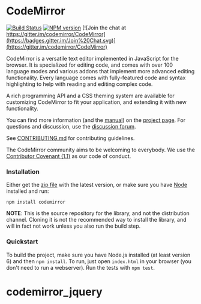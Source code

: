 # CodeMirror

[![Build Status](https://travis-ci.org/codemirror/CodeMirror.svg)](https://travis-ci.org/codemirror/CodeMirror)
[![NPM version](https://img.shields.io/npm/v/codemirror.svg)](https://www.npmjs.org/package/codemirror)
[![Join the chat at https://gitter.im/codemirror/CodeMirror](https://badges.gitter.im/Join%20Chat.svg)](https://gitter.im/codemirror/CodeMirror)  

CodeMirror is a versatile text editor implemented in JavaScript for
the browser. It is specialized for editing code, and comes with over
100 language modes and various addons that implement more advanced
editing functionality. Every language comes with fully-featured code
and syntax highlighting to help with reading and editing complex code.

A rich programming API and a CSS theming system are available for
customizing CodeMirror to fit your application, and extending it with
new functionality.

You can find more information (and the
[manual](https://codemirror.net/doc/manual.html)) on the [project
page](https://codemirror.net). For questions and discussion, use the
[discussion forum](https://discuss.codemirror.net/).

See
[CONTRIBUTING.md](https://github.com/codemirror/CodeMirror/blob/master/CONTRIBUTING.md)
for contributing guidelines.

The CodeMirror community aims to be welcoming to everybody. We use the
[Contributor Covenant
(1.1)](http://contributor-covenant.org/version/1/1/0/) as our code of
conduct.

### Installation

Either get the [zip file](https://codemirror.net/codemirror.zip) with
the latest version, or make sure you have [Node](https://nodejs.org/)
installed and run:

    npm install codemirror

**NOTE**: This is the source repository for the library, and not the
distribution channel. Cloning it is not the recommended way to install
the library, and will in fact not work unless you also run the build
step.

### Quickstart

To build the project, make sure you have Node.js installed (at least version 6)
and then `npm install`. To run, just open `index.html` in your
browser (you don't need to run a webserver). Run the tests with `npm test`.
# codemirror_jquery
